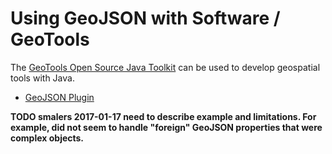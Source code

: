 # Using GeoJSON with Software / GeoTools

The [GeoTools Open Source Java Toolkit](http://www.geotools.org/) can be used to develop geospatial tools with Java.

* [GeoJSON Plugin](http://docs.geotools.org/latest/userguide/unsupported/geojson.html)

**TODO smalers 2017-01-17 need to describe example and limitations.
For example, did not seem to handle "foreign" GeoJSON properties that were complex objects.**
